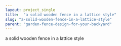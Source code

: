 ```yaml
---
layout: project_single
title:  "a solid wooden fence in a lattice style"
slug: "a-solid-wooden-fence-in-a-lattice-style"
parent: "garden-fence-design-for-your-backyard"
---
```

a solid wooden fence in a lattice style
